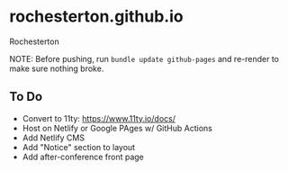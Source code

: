 # rochesterton.github.io
Rochesterton

NOTE: Before pushing, run `bundle update github-pages` and re-render to make sure nothing broke.

## To Do

- Convert to 11ty: https://www.11ty.io/docs/
- Host on Netlify or Google PAges w/ GitHub Actions
- Add Netlify CMS
- Add "Notice" section to layout
- Add after-conference front page
